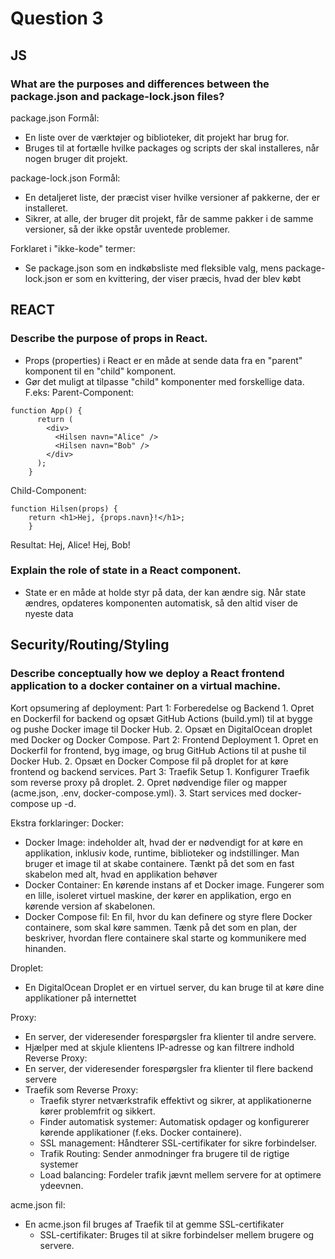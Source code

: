 # **Question 3**

## **JS**
### **What are the purposes and differences between the package.json and package-lock.json files?**

package.json
Formål:
   * En liste over de værktøjer og biblioteker, dit projekt har brug for.
   * Bruges til at fortælle hvilke packages og scripts der skal installeres, når nogen bruger dit projekt.

package-lock.json
Formål: 
   * En detaljeret liste, der præcist viser hvilke versioner af pakkerne, der er installeret.
   * Sikrer, at alle, der bruger dit projekt, får de samme pakker i de samme versioner, så der ikke opstår uventede problemer.

Forklaret i "ikke-kode" termer:
   * Se package.json som en indkøbsliste med fleksible valg, mens package-lock.json er som en kvittering, der viser præcis, hvad der blev købt

## **REACT**
### **Describe the purpose of props in React.**
* Props (properties) i React er en måde at sende data fra en "parent" komponent til en "child" komponent.
* Gør det muligt at tilpasse "child" komponenter med forskellige data. F.eks: 
Parent-Component:
```
function App() {
      return (
        <div>
          <Hilsen navn="Alice" />
          <Hilsen navn="Bob" />
        </div>
      );
    }
```
Child-Component:
```   
function Hilsen(props) {
    return <h1>Hej, {props.navn}!</h1>;
    }
```
Resultat:
Hej, Alice!
Hej, Bob!


### **Explain the role of state in a React component.**
    
* State er en måde at holde styr på data, der kan ændre sig. Når state ændres, opdateres komponenten automatisk, så den altid viser de nyeste data

## **Security/Routing/Styling**
### **Describe conceptually how we deploy a React frontend application to a docker container on a virtual machine.**

Kort opsumering af deployment:
Part 1: Forberedelse og Backend
    1. Opret en Dockerfil for backend og opsæt GitHub Actions (build.yml) til at bygge og pushe Docker image til Docker Hub.
    2. Opsæt en DigitalOcean droplet med Docker og Docker Compose.
Part 2: Frontend Deployment
    1. Opret en Dockerfil for frontend, byg image, og brug GitHub Actions til at pushe til Docker Hub.
    2. Opsæt en Docker Compose fil på droplet for at køre frontend og backend services.
Part 3: Traefik Setup
    1. Konfigurer Traefik som reverse proxy på droplet.
    2. Opret nødvendige filer og mapper (acme.json, .env, docker-compose.yml).
    3. Start services med docker-compose up -d.

Ekstra forklaringer:
Docker:
* Docker Image: indeholder alt, hvad der er nødvendigt for at køre en applikation, inklusiv kode, runtime, biblioteker og indstillinger. Man bruger et image til at skabe containere. Tænkt på det som en fast skabelon med alt, hvad en applikation behøver
* Docker Container: En kørende instans af et Docker image. Fungerer som en lille, isoleret virtuel maskine, der kører en applikation, ergo en kørende version af skabelonen.
* Docker Compose fil: En fil, hvor du kan definere og styre flere Docker containere, som skal køre sammen. Tænk på det som en plan, der beskriver, hvordan flere containere skal starte og kommunikere med hinanden.

Droplet: 
* En DigitalOcean Droplet er en virtuel server, du kan bruge til at køre dine applikationer på internettet

Proxy:
* En server, der videresender forespørgsler fra klienter til andre servere.
* Hjælper med at skjule klientens IP-adresse og kan filtrere indhold
Reverse Proxy: 
* En server, der videresender forespørgsler fra klienter til flere backend servere
* Traefik som Reverse Proxy: 
  * Traefik styrer netværkstrafik effektivt og sikrer, at applikationerne kører problemfrit og sikkert.
  * Finder automatisk systemer: Automatisk opdager og konfigurerer kørende applikationer (f.eks. Docker containere).       
  * SSL management: Håndterer SSL-certifikater for sikre forbindelser.
  * Trafik Routing: Sender anmodninger fra brugere til de rigtige systemer
  * Load balancing: Fordeler trafik jævnt mellem servere for at optimere ydeevnen.
    
acme.json fil:
* En acme.json fil bruges af Traefik til at gemme SSL-certifikater
    * SSL-certifikater: Bruges til at sikre forbindelser mellem brugere og servere.
    


    
    
